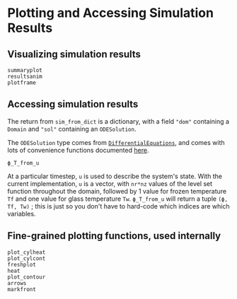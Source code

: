 
# Plotting and Accessing Simulation Results

## Visualizing simulation results

```@docs
summaryplot
resultsanim
plotframe
```

## Accessing simulation results

The return from `sim_from_dict` is a dictionary, with a field `"dom"` containing a `Domain` and `"sol"` containing an `ODESolution`.

The `ODESolution` type comes from [`DifferentialEquations`](https://docs.sciml.ai/DiffEqDocs/stable/), and comes with lots of convenience functions documented [here](https://docs.sciml.ai/DiffEqDocs/stable/basics/solution/#solution).

```@docs
ϕ_T_from_u
```

At a particular timestep, `u` is used to describe the system's state. 
With the current implementation, `u` is a vector, with `nr*nz` values of the level set function throughout the domain, followed by 1 value for frozen temperature `Tf` and one value for glass temperature `Tw`.
`ϕ_T_from_u` will return a tuple `(ϕ, Tf, Tw)` ; this is just so you don't have to hard-code which indices are which variables.


## Fine-grained plotting functions, used internally 

```@docs
plot_cylheat
plot_cylcont
freshplot
heat
plot_contour
arrows
markfront
```